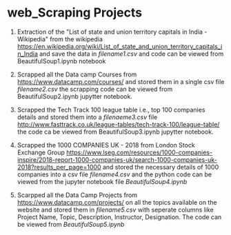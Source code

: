 # web_Scraping Projects 
1. Extraction of the "List of state and union territory capitals in India - Wikipedia"  from the wikipedia https://en.wikipedia.org/wiki/List_of_state_and_union_territory_capitals_in_India and save the data in 
   *filename1.csv* and code can be viewed from BeautifulSoup1.ipynb notebook

2. Scrapped all the Data camp Courses from https://www.datacamp.com/courses/ and stored them in a single csv file *filename2.csv* 
    the scrapping code can be viewed from BeautifulSoup2.ipynb jupytter notebook.
    
3. Scrapped the Tech Track 100 league table i.e., top 100 companies details and stored them  into a *filenaeme3.csv* file 
    http://www.fasttrack.co.uk/league-tables/tech-track-100/league-table/ the code ca be viewed from BeautifulSoup3.ipynb jupytter notebook.
    
 4. Scrapped the  1000 COMPANIES UK - 2018 from London Stock Exchange Group https://www.lseg.com/resources/1000-companies-inspire/2018-report-1000-companies-uk/search-1000-companies-uk-2018?results_per_page=1000 and stored the necessary details of 1000 companies into a csv file *filename4.csv* and the python code can be viewed from the jupyter notebook file *BeautifulSoup4.ipynb*

5. Scarpped all the Data Camp Projects from https://www.datacamp.com/projects/ on all the topics available on the website and stored them in *filename5.csv* with seperate columns like Project Name, Topic, Description, Instructor, Designation. The code can be viewed from *BeautifulSoup5.ipynb*
